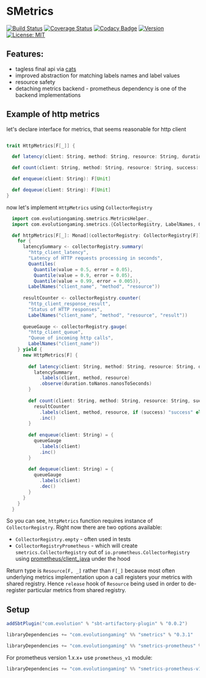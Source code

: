 # SMetrics

[![Build Status](https://github.com/evolution-gaming/smetrics/workflows/CI/badge.svg)](https://github.com/evolution-gaming/smetrics/actions?query=workflow%3ACI)
[![Coverage Status](https://coveralls.io/repos/evolution-gaming/smetrics/badge.svg)](https://coveralls.io/r/evolution-gaming/smetrics)
[![Codacy Badge](https://app.codacy.com/project/badge/Grade/fbd49a562cc049028bf97ddb34b34103)](https://app.codacy.com/gh/evolution-gaming/smetrics/dashboard?utm_source=gh&utm_medium=referral&utm_content=&utm_campaign=Badge_grade)
[![Version](https://img.shields.io/badge/version-click-blue)](https://evolution.jfrog.io/artifactory/api/search/latestVersion?g=com.evolutiongaming&a=smetrics_2.13&repos=public)
[![License: MIT](https://img.shields.io/badge/License-MIT-yellowgreen.svg)](https://opensource.org/licenses/MIT)

## Features:
* tagless final api via [cats](https://typelevel.org/cats/)
* improved abstraction for matching labels names and label values
* resource safety
* detaching metrics backend - prometheus dependency is one of the backend implementations

## Example of http metrics

let's declare interface for metrics, that seems reasonable for http client 

```scala

trait HttpMetrics[F[_]] {

  def latency(client: String, method: String, resource: String, duration: FiniteDuration): F[Unit]

  def count(client: String, method: String, resource: String, success: Boolean): F[Unit]

  def enqueue(client: String): F[Unit]

  def dequeue(client: String): F[Unit]
}
```

now let's implement `HttpMetrics` using `CollectorRegistry`

```scala
  import com.evolutiongaming.smetrics.MetricsHelper._
  import com.evolutiongaming.smetrics.{CollectorRegistry, LabelNames, Quantile, Quantiles}

  def httpMetrics[F[_]: Monad](collectorRegistry: CollectorRegistry[F]): Resource[F, HttpMetrics[F]] = {
    for {
      latencySummary <- collectorRegistry.summary(
        "http_client_latency",
        "Latency of HTTP requests processing in seconds",
        Quantiles(
          Quantile(value = 0.5, error = 0.05),
          Quantile(value = 0.9, error = 0.05),
          Quantile(value = 0.99, error = 0.005)),
        LabelNames("client_name", "method", "resource"))
      
      resultCounter <- collectorRegistry.counter(
        "http_client_response_result",
        "Status of HTTP responses",
        LabelNames("client_name", "method", "resource", "result"))
      
      queueGauge <- collectorRegistry.gauge(
        "http_client_queue",
        "Queue of incoming http calls",
        LabelNames("client_name"))
    } yield {
      new HttpMetrics[F] {
    
        def latency(client: String, method: String, resource: String, duration: FiniteDuration) = {
          latencySummary
            .labels(client, method, resource)
            .observe(duration.toNanos.nanosToSeconds)
        }
    
        def count(client: String, method: String, resource: String, success: Boolean) = {
          resultCounter
            .labels(client, method, resource, if (success) "success" else "error")
            .inc()
        }
    
        def enqueue(client: String) = {
          queueGauge
            .labels(client)
            .inc()
        }
    
        def dequeue(client: String) = {
          queueGauge
            .labels(client)
            .dec()
        }
      }
    }
  }
```

So you can see, `httpMetrics` function requires instance of `CollectorRegistry`.
Right now there are two options available:
* `CollectorRegistry.empty` - often used in tests
* `CollectorRegistryPrometheus` - which will create `smetrics.CollectorRegistry` out of `io.prometheus.CollectorRegistry` using [prometheus/client_java](github.com/prometheus/client_java) under the hood

Return type is `Resource[F, _]` rather than `F[_]` because most often underlying metrics implementation upon a call registers your metrics with shared registry.
Hence `release` hook of `Resource` being used in order to de-register particular metrics from shared registry.

## Setup

```scala
addSbtPlugin("com.evolution" % "sbt-artifactory-plugin" % "0.0.2")

libraryDependencies += "com.evolutiongaming" %% "smetrics" % "0.3.1"

libraryDependencies += "com.evolutiongaming" %% "smetrics-prometheus" % "0.3.1"
```

For prometheus version 1.x.x+ use `prometheus_v1` module:

```scala
libraryDependencies += "com.evolutiongaming" %% "smetrics-prometheus-v1" % "0.3.1"
```
